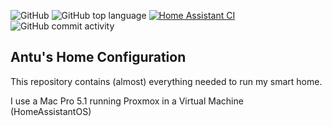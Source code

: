 ![GitHub](https://img.shields.io/github/license/dieantu/ha-configuration?style=flat-square)
![GitHub top language](https://img.shields.io/github/languages/top/dieantu/ha-configuration)
[![Home Assistant CI](https://github.com/dieantu/ha-configuration/actions/workflows/homeassistant.yml/badge.svg)](https://github.com/dieantu/ha-configuration/actions/workflows/homeassistant.yml)
![GitHub commit activity](https://img.shields.io/github/commit-activity/w/dieantu/ha-configuration)

## Antu's Home Configuration

This repository contains (almost) everything needed to run my smart home.

I use a Mac Pro 5.1 running Proxmox in a Virtual Machine (HomeAssistantOS)
